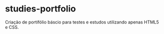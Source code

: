 # studies-portfolio
 
Criação de portifólio báscio para testes e estudos utilizando apenas HTML5 e CSS.
